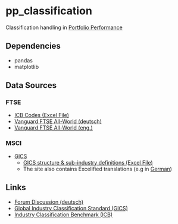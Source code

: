 # pp_classification

Classification handling in [Portfolio Performance](https://github.com/buchen/portfolio)

## Dependencies
- pandas
- matplotlib


## Data Sources
### FTSE
- [ICB Codes (Excel File)](https://www.ftserussell.com/files/support-document/icb-codes-descriptions)
- [Vanguard FTSE All-World (deutsch)](https://www.de.vanguard/professionell/anlageprodukte/etf/aktien/9679/ftse-all-world-ucits-etf-usd-accumulating)
- [Vanguard FTSE All-World (eng.)](https://www.vanguard.co.uk/professional/product/etf/equity/9679/ftse-all-world-ucits-etf-usd-accumulating)

### MSCI
- [GICS](https://www.msci.com/our-solutions/indexes/gics)
    - [GICS structure & sub-industry definitions (Excel File)](https://www.msci.com/documents/1296102/11185224/GICS_map+2018.xlsx/)
    - The site also contains Excelified translations (e.g in [German](https://www.msci.com/documents/1296102/11185315/GICS_map+2018_German.xlsx))

## Links
- [Forum Discussion (deutsch)](https://forum.portfolio-performance.info/t/automatische-erstellung-von-klassifizierungen/2969)
- [Global Industry Classification Standard (GICS)](https://en.wikipedia.org/wiki/Global_Industry_Classification_Standard)
- [Industry Classification Benchmark (ICB)](https://en.wikipedia.org/wiki/Industry_Classification_Benchmark)
